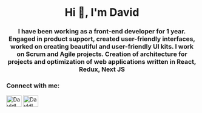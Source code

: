 <h1 align="center">Hi 👋, I'm David</h1>
<h3 align="center">I have been working as a front-end developer for 1 year. Engaged in product support, created user-friendly interfaces, worked on creating beautiful and user-friendly UI kits. I work on Scrum and Agile projects. Creation of architecture for projects and optimization of web applications written in React, Redux, Next JS</h3>

<h3 align="left">Connect with me:</h3>
<p align="left">
<a href="https://www.linkedin.com/in/%D0%B4%D0%B0%D0%B2%D0%B8%D0%B4-%D0%BB%D0%BE%D0%B3%D0%B8%D0%BD%D0%BE%D0%B2-620b26245" target="blank"><img align="center" src="https://img.shields.io/badge/LinkedIn-blue?style=for-the-badge&logo=linkedin&logoColor=white" alt="DavIdLoginov Linkedin" height="30" width="40" /></a>
<a href="https://t.me/log1n_off" target="blank"><img align="center" src="https://img.shields.io/badge/Telegram-blue?style=for-the-badge&logo=telegram&logoColor=white" alt="DavIdLoginov Telegram" height="30" width="40" /></a>
